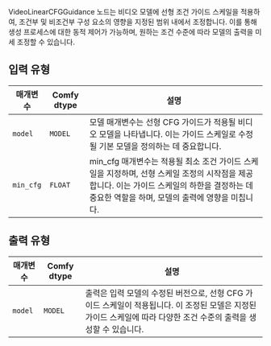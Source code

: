 
VideoLinearCFGGuidance 노드는 비디오 모델에 선형 조건 가이드 스케일을 적용하여, 조건부 및 비조건부 구성 요소의 영향을 지정된 범위 내에서 조정합니다. 이를 통해 생성 프로세스에 대한 동적 제어가 가능하며, 원하는 조건 수준에 따라 모델의 출력을 미세 조정할 수 있습니다.

## 입력 유형

| 매개변수 | Comfy dtype | 설명 |
|-----------|-------------|-------------|
| `model`   | `MODEL`     | 모델 매개변수는 선형 CFG 가이드가 적용될 비디오 모델을 나타냅니다. 이는 가이드 스케일로 수정될 기본 모델을 정의하는 데 중요합니다. |
| `min_cfg` | `FLOAT`     | min_cfg 매개변수는 적용될 최소 조건 가이드 스케일을 지정하며, 선형 스케일 조정의 시작점을 제공합니다. 이는 가이드 스케일의 하한을 결정하는 데 중요한 역할을 하며, 모델의 출력에 영향을 미칩니다. |

## 출력 유형

| 매개변수 | Comfy dtype | 설명 |
|-----------|-------------|-------------|
| `model`   | `MODEL`     | 출력은 입력 모델의 수정된 버전으로, 선형 CFG 가이드 스케일이 적용됩니다. 이 조정된 모델은 지정된 가이드 스케일에 따라 다양한 조건 수준의 출력을 생성할 수 있습니다. |
